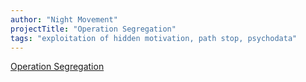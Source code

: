 ```yaml
---
author: "Night Movement"
projectTitle: "Operation Segregation"
tags: "exploitation of hidden motivation, path stop, psychodata"
---
```

[Operation Segregation](https://docs.google.com/spreadsheets/d/1GdybxXPAEA0ffuAYGo9Rb-hGfRQFyq-mLhZq_0tRH-c/edit#gid=528995000)
